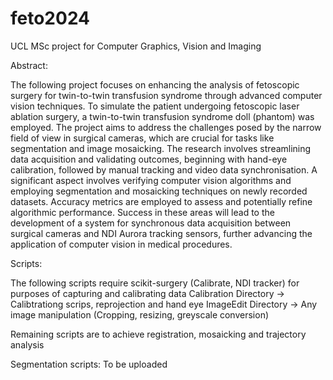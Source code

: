 # feto2024
UCL MSc project for Computer Graphics, Vision and Imaging 

Abstract:

The following project focuses on enhancing the analysis of fetoscopic surgery for twin-to-twin transfusion syndrome through advanced computer vision techniques. To simulate the patient undergoing fetoscopic laser ablation surgery, a twin-to-twin transfusion syndrome doll (phantom) was employed. The project aims to address the challenges posed by the narrow field of view in surgical cameras, which are crucial for tasks like segmentation and image mosaicking. The research involves streamlining data acquisition and validating outcomes, beginning with hand-eye calibration, followed by manual tracking and video data synchronisation. A significant aspect involves verifying computer vision algorithms and employing segmentation and mosaicking techniques on newly recorded datasets. Accuracy metrics are employed to assess and potentially refine algorithmic performance. Success in these areas will lead to the development of a system for synchronous data acquisition between surgical cameras and NDI Aurora tracking sensors, further advancing the application of computer vision in medical procedures.

Scripts:

The following scripts require scikit-surgery (Calibrate, NDI tracker) for purposes of capturing and calibrating data
Calibration Directory -> Calibtrationg scrips, reprojection and hand eye 
ImageEdit Directory -> Any image manipulation (Cropping, resizing, greyscale conversion)

Remaining scripts are to achieve registration, mosaicking and trajectory analysis

Segmentation scripts:
To be uploaded 

